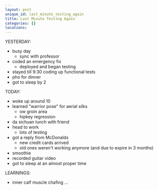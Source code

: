 ```yaml
---
layout: post
unique_id: last_minute_testing_again
title: Last Minute Testing Again
categories: []
locations: 
---
```


YESTERDAY:
* busy day
  * sync with professor
* coded an emergency fix
  * deployed and began testing
* stayed till 9:30 coding up functional tests
* pho for dinner
* got to sleep by 2

TODAY:
* woke up around 10
* learned "warrior pose" for aerial silks
  * ow groin area
  * hipkey regression
* da sichuan lunch with friend
* head to work
  * lots of testing
* got a reply from McDonalds
  * new credit cards arrived
  * old ones weren't working anymore (and due to expire in 3 months)
* smoothie
* recorded guitar video
* got to sleep at an almost proper time

LEARNINGS:
* inner calf muscle chafing ...
